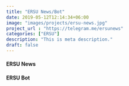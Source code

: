 ```yaml
---
title: "ERSU News/Bot"
date: 2019-05-12T12:14:34+06:00
image: "images/projects/ersu-news.jpg"
project_url : "https://telegram.me/ersunews"
categories: ["ERSU"]
description: "This is meta description."
draft: false
---
```


#### ERSU News

#### ERSU Bot
